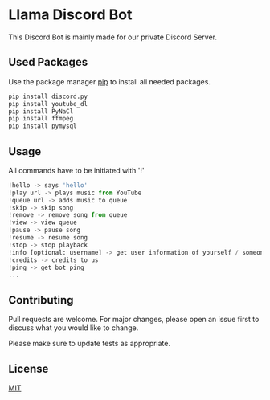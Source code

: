 # Llama Discord Bot

This Discord Bot is mainly made for our private Discord Server.

## Used Packages

Use the package manager [pip](https://pip.pypa.io/en/stable/) to install all needed packages.

```bash
pip install discord.py
pip install youtube_dl
pip install PyNaCl
pip install ffmpeg
pip install pymysql
```

## Usage

All commands have to be initiated with '!'
```python
!hello -> says 'hello'
!play url -> plays music from YouTube
!queue url -> adds music to queue
!skip -> skip song
!remove -> remove song from queue
!view -> view queue
!pause -> pause song
!resume -> resume song
!stop -> stop playback
!info [optional: username] -> get user information of yourself / someone else
!credits -> credits to us
!ping -> get bot ping
...
```

## Contributing
Pull requests are welcome. For major changes, please open an issue first to discuss what you would like to change.

Please make sure to update tests as appropriate.

## License
[MIT](https://choosealicense.com/licenses/mit/)
